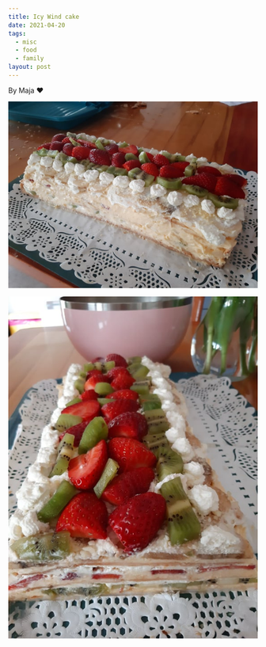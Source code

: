 ```yaml
---
title: Icy Wind cake
date: 2021-04-20
tags:
  - misc
  - food
  - family
layout: post
---
```


By Maja ❤

![Icy Wind cake - wide shot](/img/icy-wind-1.jpg)

![Icy Wind cake - cross section](/img/icy-wind-2.jpg)
